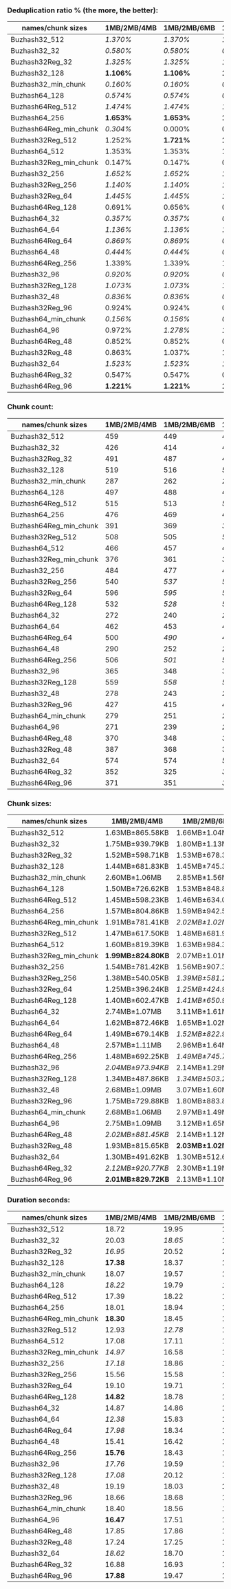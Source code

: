 ### Deduplication ratio % (the more, the better):

| names/chunk sizes    | 1MB/2MB/4MB | 1MB/2MB/6MB | 1MB/2MB/8MB | 512KB/2MB/8MB | 1MB/2MB/2.5MB | 1MB/2MB/3MB | 1MB/2MB/3.5MB | 1.5MB/2MB/3MB | 1MB/2MB/10MB | 1MB/2MB/16MB |
| -------------------- | --------- | --------- | --------- | ----------- | ----------- | --------- | ----------- | ----------- | ---------- | ---------- |
| Buzhash32_512        | *1.370%*  | *1.370%*  | *1.370%*  | **1.505%**  | 1.173%      | *1.370%*  | *1.370%*    | 0.655%      | *1.370%*   | *1.370%*   |
| Buzhash32_32         | *0.580%*  | *0.580%*  | *0.580%*  | **1.335%**  | 0.364%      | *0.580%*  | *0.580%*    | 0.202%      | *0.580%*   | *0.580%*   |
| Buzhash32Reg_32      | *1.325%*  | *1.325%*  | *1.325%*  | **1.590%**  | *1.325%*    | *1.325%*  | *1.325%*    | 0.715%      | *1.325%*   | *1.325%*   |
| Buzhash32_128        | **1.106%** | **1.106%** | **1.106%** | 0.951%      | **1.106%**  | 0.789%    | **1.106%**  | 0.419%      | **1.106%** | **1.106%** |
| Buzhash32_min_chunk  | *0.160%*  | *0.160%*  | *0.160%*  | **0.811%**  | 0.000%      | *0.160%*  | *0.160%*    | 0.000%      | *0.160%*   | *0.160%*   |
| Buzhash64_128        | *0.574%*  | *0.574%*  | *0.574%*  | **0.641%**  | *0.574%*    | *0.574%*  | *0.574%*    | 0.423%      | *0.574%*   | *0.574%*   |
| Buzhash64Reg_512     | *1.474%*  | *1.474%*  | *1.474%*  | **1.487%**  | *1.474%*    | *1.474%*  | *1.474%*    | 0.504%      | *1.474%*   | *1.474%*   |
| Buzhash64_256        | **1.653%** | **1.653%** | **1.653%** | 1.587%      | 1.542%      | 1.609%    | **1.653%**  | 0.812%      | **1.653%** | **1.653%** |
| Buzhash64Reg_min_chunk | *0.304%*  | 0.000%    | 0.000%    | **0.535%**  | *0.518%*    | 0.000%    | 0.000%      | 0.000%      | 0.000%     | 0.000%     |
| Buzhash32Reg_512     | 1.252%    | **1.721%** | **1.721%** | 1.717%      | 1.252%      | **1.721%** | **1.721%**  | 1.020%      | **1.721%** | **1.721%** |
| Buzhash64_512        | 1.353%    | 1.353%    | 1.353%    | *1.451%*    | *1.688%*    | **1.755%** | 1.353%      | 1.252%      | 1.353%     | 1.353%     |
| Buzhash32Reg_min_chunk | 0.147%    | 0.147%    | 0.147%    | **0.437%**  | *0.384%*    | *0.325%*  | 0.147%      | 0.000%      | 0.147%     | 0.147%     |
| Buzhash32_256        | *1.652%*  | *1.652%*  | *1.652%*  | **1.726%**  | *1.652%*    | 1.572%    | 1.639%      | 0.602%      | *1.652%*   | *1.652%*   |
| Buzhash32Reg_256     | *1.140%*  | *1.140%*  | *1.140%*  | **1.887%**  | 0.973%      | 0.973%    | *1.140%*    | 0.307%      | *1.140%*   | *1.140%*   |
| Buzhash32Reg_64      | *1.445%*  | *1.445%*  | *1.445%*  | 1.056%      | **1.578%**  | *1.445%*  | *1.445%*    | 0.818%      | *1.445%*   | *1.445%*   |
| Buzhash64Reg_128     | 0.691%    | 0.656%    | 0.656%    | **1.151%**  | *0.925%*    | *1.000%*  | 0.359%      | 0.436%      | 0.656%     | 0.656%     |
| Buzhash64_32         | *0.357%*  | *0.357%*  | *0.357%*  | **0.840%**  | 0.000%      | *0.357%*  | 0.000%      | 0.000%      | *0.357%*   | *0.357%*   |
| Buzhash64_64         | *1.136%*  | *1.136%*  | *1.136%*  | **1.407%**  | *1.136%*    | *1.136%*  | *1.136%*    | 0.423%      | *1.136%*   | *1.136%*   |
| Buzhash64Reg_64      | *0.869%*  | *0.869%*  | *0.869%*  | **1.487%**  | *0.869%*    | *0.869%*  | *0.869%*    | 0.207%      | *0.869%*   | *0.869%*   |
| Buzhash64_48         | *0.444%*  | *0.444%*  | *0.444%*  | 0.401%      | **0.633%**  | 0.305%    | *0.444%*    | 0.000%      | *0.444%*   | *0.444%*   |
| Buzhash64Reg_256     | 1.339%    | 1.339%    | 1.339%    | 1.410%      | **1.582%**  | **1.582%** | *1.533%*    | 0.832%      | 1.339%     | 1.339%     |
| Buzhash32_96         | *0.920%*  | *0.920%*  | *0.920%*  | **1.093%**  | 0.363%      | 0.553%    | *0.920%*    | 0.203%      | *0.920%*   | *0.920%*   |
| Buzhash32Reg_128     | *1.073%*  | *1.073%*  | *1.073%*  | 0.769%      | **1.228%**  | *1.173%*  | *1.073%*    | 0.912%      | *1.073%*   | *1.073%*   |
| Buzhash32_48         | *0.836%*  | *0.836%*  | *0.836%*  | *0.836%*    | 0.813%      | **1.237%** | *0.836%*    | *0.965%*    | *0.836%*   | *0.836%*   |
| Buzhash32Reg_96      | 0.924%    | 0.924%    | 0.924%    | *1.349%*    | *1.161%*    | 0.924%    | 0.924%      | **1.573%**  | 0.924%     | 0.924%     |
| Buzhash64_min_chunk  | *0.156%*  | *0.156%*  | *0.156%*  | **0.344%**  | *0.156%*    | *0.156%*  | *0.156%*    | *0.272%*    | *0.156%*   | *0.156%*   |
| Buzhash64_96         | 0.972%    | *1.278%*  | *1.278%*  | **1.377%**  | *1.278%*    | 1.186%    | 0.947%      | 0.402%      | *1.278%*   | *1.278%*   |
| Buzhash64Reg_48      | 0.852%    | 0.852%    | 0.852%    | 1.043%      | **1.224%**  | *1.215%*  | *1.215%*    | 0.728%      | 0.852%     | 0.852%     |
| Buzhash32Reg_48      | 0.863%    | 1.037%    | 1.037%    | 0.839%      | *1.281%*    | *1.372%*  | **1.490%**  | 0.499%      | 1.037%     | 1.037%     |
| Buzhash32_64         | *1.523%*  | *1.523%*  | *1.523%*  | *1.591%*    | 0.923%      | 1.418%    | **1.776%**  | 0.824%      | *1.523%*   | *1.523%*   |
| Buzhash64Reg_32      | 0.547%    | 0.547%    | 0.547%    | 0.141%      | **1.044%**  | *0.574%*  | 0.209%      | *1.000%*    | 0.547%     | 0.547%     |
| Buzhash64Reg_96      | **1.221%** | **1.221%** | **1.221%** | 1.176%      | 1.206%      | **1.221%** | **1.221%**  | 0.627%      | **1.221%** | **1.221%** |

### Chunk count:

| names/chunk sizes    | 1MB/2MB/4MB | 1MB/2MB/6MB | 1MB/2MB/8MB | 512KB/2MB/8MB | 1MB/2MB/2.5MB | 1MB/2MB/3MB | 1MB/2MB/3.5MB | 1.5MB/2MB/3MB | 1MB/2MB/10MB | 1MB/2MB/16MB |
| -------------------- | --------- | --------- | --------- | ----------- | ----------- | --------- | ----------- | ----------- | ---------- | ---------- |
| Buzhash32_512        | 459       | 449       | *446*     | 691         | 490         | 476       | 464         | **360**     | *446*      | *444*      |
| Buzhash32_32         | 426       | 414       | 411       | 626         | 471         | 455       | 433         | **349**     | *410*      | *409*      |
| Buzhash32Reg_32      | 491       | 487       | *486*     | 672         | 512         | 502       | 495         | **401**     | *486*      | *486*      |
| Buzhash32_128        | 519       | 516       | *515*     | 828         | 537         | 530       | 524         | **388**     | *515*      | *515*      |
| Buzhash32_min_chunk  | 287       | 262       | *247*     | 292         | 360         | 330       | 301         | 293         | *246*      | **243**    |
| Buzhash64_128        | 497       | 488       | 488       | 772         | 512         | 502       | 497         | **380**     | *486*      | *486*      |
| Buzhash64Reg_512     | 515       | 513       | *512*     | 765         | 539         | 526       | 520         | **420**     | *512*      | *512*      |
| Buzhash64_256        | 476       | 469       | 466       | 732         | 502         | 487       | 480         | **371**     | *465*      | *465*      |
| Buzhash64Reg_min_chunk | 391       | 369       | *368*     | 375         | 453         | 418       | 401         | 386         | **367**    | **367**    |
| Buzhash32Reg_512     | 508       | 505       | *503*     | 745         | 533         | 516       | 512         | **420**     | *503*      | *503*      |
| Buzhash64_512        | 466       | 457       | 454       | 695         | 489         | 479       | 469         | **366**     | *452*      | *452*      |
| Buzhash32Reg_min_chunk | 376       | 361       | *359*     | 382         | 445         | 409       | 390         | 368         | **357**    | **357**    |
| Buzhash32_256        | 484       | 477       | *476*     | 756         | 515         | 494       | 484         | **372**     | *476*      | *476*      |
| Buzhash32Reg_256     | 540       | *537*     | *537*     | 800         | 557         | 547       | 542         | **418**     | *537*      | *537*      |
| Buzhash32Reg_64      | 596       | *595*     | *595*     | 986         | 604         | 597       | 597         | **439**     | *595*      | *595*      |
| Buzhash64Reg_128     | 532       | *528*     | *528*     | 807         | 560         | 545       | 538         | **425**     | *528*      | *528*      |
| Buzhash64_32         | 272       | 240       | *230*     | 264         | 355         | 315       | 288         | 280         | *223*      | **217**    |
| Buzhash64_64         | 462       | 453       | *451*     | 700         | 498         | 479       | 471         | **363**     | *451*      | *451*      |
| Buzhash64Reg_64      | 500       | *490*     | *490*     | 740         | 535         | 520       | 508         | **415**     | *490*      | *490*      |
| Buzhash64_48         | 290       | 252       | *245*     | 277         | 361         | 325       | 301         | 285         | *239*      | **235**    |
| Buzhash64Reg_256     | 506       | *501*     | *501*     | 750         | 542         | 522       | 513         | **415**     | *501*      | *501*      |
| Buzhash32_96         | 365       | 348       | 338       | 477         | 414         | 386       | 374         | **325**     | *337*      | *336*      |
| Buzhash32Reg_128     | 559       | *558*     | *558*     | 873         | 573         | 563       | 560         | **431**     | *558*      | *558*      |
| Buzhash32_48         | 278       | 243       | *229*     | 274         | 354         | 320       | 292         | 286         | *225*      | **221**    |
| Buzhash32Reg_96      | 427       | 415       | *414*     | 525         | 473         | 451       | 435         | **394**     | *414*      | *414*      |
| Buzhash64_min_chunk  | 279       | 251       | *244*     | 298         | 362         | 322       | 302         | 291         | **238**    | **238**    |
| Buzhash64_96         | 271       | 239       | *225*     | 274         | 355         | 319       | 293         | 285         | *220*      | **214**    |
| Buzhash64Reg_48      | 370       | 348       | *337*     | 346         | 444         | 412       | 390         | 374         | **336**    | **336**    |
| Buzhash32Reg_48      | 387       | 368       | 362       | **360**     | 456         | 419       | 397         | 380         | *361*      | *361*      |
| Buzhash32_64         | 574       | 574       | *573*     | 988         | 585         | 578       | 576         | **416**     | *573*      | *573*      |
| Buzhash64Reg_32      | 352       | 325       | *320*     | **305**     | 443         | 398       | 375         | 370         | *320*      | *319*      |
| Buzhash64Reg_96      | 371       | 351       | *342*     | **339**     | 445         | 406       | 387         | 376         | *342*      | *342*      |

### Chunk sizes:

| names/chunk sizes    | 1MB/2MB/4MB        | 1MB/2MB/6MB      | 1MB/2MB/8MB      | 512KB/2MB/8MB     | 1MB/2MB/2.5MB      | 1MB/2MB/3MB      | 1MB/2MB/3.5MB      | 1.5MB/2MB/3MB      | 1MB/2MB/10MB     | 1MB/2MB/16MB     |
| -------------------- | ------------------ | ---------------- | ---------------- | ----------------- | ------------------ | ---------------- | ------------------ | ------------------ | ---------------- | ---------------- |
| Buzhash32_512        | 1.63MB±865.58KB    | 1.66MB±1.04MB    | *1.67MB±1.10MB*  | 1.08MB±1.03MB     | 1.52MB±581.90KB    | 1.57MB±697.61KB  | 1.61MB±796.59KB    | **2.07MB±587.45KB** | *1.67MB±1.15MB*  | *1.68MB±1.22MB*  |
| Buzhash32_32         | 1.75MB±939.79KB    | 1.80MB±1.13MB    | 1.82MB±1.19MB    | 1.19MB±1.10MB     | 1.58MB±574.04KB    | 1.64MB±717.35KB  | 1.72MB±849.99KB    | **2.14MB±600.67KB** | *1.82MB±1.24MB*  | *1.82MB±1.29MB*  |
| Buzhash32Reg_32      | 1.52MB±598.71KB    | 1.53MB±678.38KB  | *1.54MB±696.99KB* | 1.11MB±902.12KB   | 1.46MB±443.93KB    | 1.49MB±511.09KB  | 1.51MB±562.23KB    | **1.86MB±381.97KB** | *1.54MB±696.99KB* | *1.54MB±696.99KB* |
| Buzhash32_128        | 1.44MB±681.83KB    | 1.45MB±745.37KB  | *1.45MB±767.31KB* | 923.11KB±732.19KB | 1.39MB±492.05KB    | 1.41MB±577.81KB  | 1.42MB±641.52KB    | **1.92MB±530.53KB** | *1.45MB±767.31KB* | *1.45MB±767.31KB* |
| Buzhash32_min_chunk  | 2.60MB±1.06MB      | 2.85MB±1.56MB    | 3.02MB±1.84MB    | 2.56MB±1.98MB     | **2.07MB±539.58KB** | *2.26MB±766.74KB* | *2.48MB±936.64KB*  | 2.55MB±568.04KB    | 3.03MB±1.94MB    | 3.07MB±2.17MB    |
| Buzhash64_128        | 1.50MB±726.62KB    | 1.53MB±848.85KB  | 1.53MB±896.51KB  | 990.07KB±840.89KB | 1.46MB±546.83KB    | 1.49MB±629.04KB  | 1.50MB±677.35KB    | **1.96MB±530.55KB** | *1.54MB±935.98KB* | *1.54MB±935.98KB* |
| Buzhash64Reg_512     | 1.45MB±598.23KB    | 1.46MB±634.04KB  | *1.46MB±657.46KB* | 999.13KB±768.56KB | 1.38MB±422.47KB    | 1.42MB±498.26KB  | 1.44MB±550.43KB    | **1.78MB±344.48KB** | *1.46MB±657.46KB* | *1.46MB±657.46KB* |
| Buzhash64_256        | 1.57MB±804.86KB    | 1.59MB±942.55KB  | 1.60MB±1.02MB    | 1.02MB±962.59KB   | 1.49MB±567.46KB    | 1.53MB±676.68KB  | 1.56MB±753.80KB    | **2.01MB±570.63KB** | *1.61MB±1.04MB*  | *1.61MB±1.04MB*  |
| Buzhash64Reg_min_chunk | 1.91MB±781.41KB    | *2.02MB±1.02MB*  | *2.03MB±1.04MB*  | **1.99MB±1.33MB** | 1.65MB±442.66KB    | 1.79MB±593.00KB  | 1.86MB±704.80KB    | 1.93MB±410.72KB    | 2.03MB±1.09MB    | 2.03MB±1.09MB    |
| Buzhash32Reg_512     | 1.47MB±617.50KB    | 1.48MB±681.95KB  | *1.48MB±721.83KB* | 1.00MB±841.10KB   | 1.40MB±447.45KB    | 1.45MB±536.91KB  | 1.46MB±571.20KB    | **1.78MB±332.02KB** | *1.48MB±721.83KB* | *1.48MB±721.83KB* |
| Buzhash64_512        | 1.60MB±819.39KB    | 1.63MB±984.31KB  | 1.64MB±1.04MB    | 1.07MB±1009.62KB  | 1.53MB±569.82KB    | 1.56MB±665.80KB  | 1.59MB±760.70KB    | **2.04MB±563.00KB** | *1.65MB±1.11MB*  | *1.65MB±1.11MB*  |
| Buzhash32Reg_min_chunk | **1.99MB±824.80KB** | 2.07MB±1.01MB    | 2.08MB±1.06MB    | *1.95MB±1.40MB*   | 1.68MB±462.79KB    | 1.82MB±603.77KB  | 1.91MB±699.85KB    | *2.03MB±437.55KB*  | 2.09MB±1.12MB    | 2.09MB±1.12MB    |
| Buzhash32_256        | 1.54MB±781.42KB    | 1.56MB±907.35KB  | *1.57MB±927.30KB* | 1011.03KB±889.18KB | 1.45MB±535.66KB    | 1.51MB±659.88KB  | 1.54MB±739.63KB    | **2.01MB±563.99KB** | *1.57MB±927.30KB* | *1.57MB±927.30KB* |
| Buzhash32Reg_256     | 1.38MB±540.05KB    | *1.39MB±581.23KB* | *1.39MB±581.23KB* | 955.42KB±709.65KB | 1.34MB±417.69KB    | 1.36MB±477.98KB  | 1.38MB±524.51KB    | **1.79MB±347.18KB** | *1.39MB±581.23KB* | *1.39MB±581.23KB* |
| Buzhash32Reg_64      | 1.25MB±396.24KB    | *1.25MB±424.91KB* | *1.25MB±424.91KB* | 775.19KB±472.77KB | 1.24MB±330.71KB    | 1.25MB±383.99KB  | 1.25MB±387.90KB    | **1.70MB±295.23KB** | *1.25MB±424.91KB* | *1.25MB±424.91KB* |
| Buzhash64Reg_128     | 1.40MB±602.47KB    | *1.41MB±650.95KB* | *1.41MB±650.95KB* | 947.13KB±737.74KB | 1.33MB±400.37KB    | 1.37MB±484.03KB  | 1.39MB±552.61KB    | **1.76MB±337.19KB** | *1.41MB±650.95KB* | *1.41MB±650.95KB* |
| Buzhash64_32         | 2.74MB±1.07MB      | 3.11MB±1.61MB    | 3.25MB±1.95MB    | 2.83MB±2.03MB     | **2.10MB±541.93KB** | *2.37MB±748.37KB* | *2.59MB±921.29KB*  | 2.67MB±520.91KB    | 3.35MB±2.21MB    | 3.44MB±2.58MB    |
| Buzhash64_64         | 1.62MB±872.46KB    | 1.65MB±1.02MB    | *1.66MB±1.04MB*  | 1.07MB±995.98KB   | 1.50MB±562.18KB    | 1.56MB±691.02KB  | 1.58MB±787.42KB    | **2.06MB±598.40KB** | *1.66MB±1.04MB*  | *1.66MB±1.04MB*  |
| Buzhash64Reg_64      | 1.49MB±679.14KB    | *1.52MB±822.97KB* | *1.52MB±822.97KB* | 1.01MB±856.30KB   | 1.40MB±432.55KB    | 1.44MB±517.76KB  | 1.47MB±602.91KB    | **1.80MB±382.56KB** | *1.52MB±822.97KB* | *1.52MB±822.97KB* |
| Buzhash64_48         | 2.57MB±1.11MB      | 2.96MB±1.64MB    | 3.05MB±1.93MB    | 2.69MB±1.97MB     | **2.07MB±551.40KB** | *2.30MB±753.37KB* | *2.48MB±950.43KB*  | 2.62MB±523.10KB    | 3.12MB±2.13MB    | 3.18MB±2.52MB    |
| Buzhash64Reg_256     | 1.48MB±692.25KB    | *1.49MB±745.72KB* | *1.49MB±745.72KB* | 1019.11KB±868.84KB | 1.38MB±440.69KB    | 1.43MB±543.08KB  | 1.46MB±630.64KB    | **1.80MB±377.22KB** | *1.49MB±745.72KB* | *1.49MB±745.72KB* |
| Buzhash32_96         | *2.04MB±973.94KB*  | 2.14MB±1.29MB    | 2.21MB±1.45MB    | 1.56MB±1.39MB     | 1.80MB±581.27KB    | *1.93MB±742.69KB* | **2.00MB±863.54KB** | 2.30MB±603.15KB    | 2.21MB±1.52MB    | 2.22MB±1.55MB    |
| Buzhash32Reg_128     | 1.34MB±487.86KB    | *1.34MB±503.27KB* | *1.34MB±503.27KB* | 875.53KB±606.64KB | 1.30MB±388.29KB    | 1.33MB±443.57KB  | 1.33MB±482.71KB    | **1.73MB±297.66KB** | *1.34MB±503.27KB* | *1.34MB±503.27KB* |
| Buzhash32_48         | 2.68MB±1.09MB      | 3.07MB±1.60MB    | 3.26MB±1.97MB    | 2.72MB±2.05MB     | **2.11MB±520.40KB** | *2.33MB±727.44KB* | *2.56MB±932.72KB*  | 2.61MB±539.79KB    | 3.32MB±2.17MB    | 3.38MB±2.40MB    |
| Buzhash32Reg_96      | 1.75MB±729.88KB    | 1.80MB±883.86KB  | *1.80MB±917.02KB* | 1.42MB±1.15MB     | 1.58MB±430.46KB    | 1.66MB±559.81KB  | 1.72MB±667.03KB    | **1.89MB±390.19KB** | *1.80MB±917.02KB* | *1.80MB±917.02KB* |
| Buzhash64_min_chunk  | 2.68MB±1.06MB      | 2.97MB±1.49MB    | 3.06MB±1.77MB    | 2.50MB±1.79MB     | **2.06MB±536.04KB** | *2.32MB±732.92KB* | *2.47MB±935.13KB*  | 2.57MB±523.43KB    | 3.14MB±1.89MB    | 3.14MB±1.91MB    |
| Buzhash64_96         | 2.75MB±1.09MB      | 3.12MB±1.65MB    | 3.32MB±2.04MB    | 2.72MB±2.08MB     | **2.10MB±519.78KB** | *2.34MB±742.63KB* | *2.55MB±923.45KB*  | 2.62MB±519.86KB    | 3.39MB±2.34MB    | 3.49MB±2.60MB    |
| Buzhash64Reg_48      | *2.02MB±881.45KB*  | 2.14MB±1.12MB    | 2.21MB±1.37MB    | 2.16MB±1.60MB     | 1.68MB±456.93KB    | 1.81MB±608.35KB  | *1.91MB±740.26KB*  | **2.00MB±424.20KB** | 2.22MB±1.43MB    | 2.22MB±1.43MB    |
| Buzhash32Reg_48      | 1.93MB±815.65KB    | **2.03MB±1.02MB** | *2.06MB±1.19MB*  | 2.07MB±1.58MB     | 1.64MB±447.36KB    | 1.78MB±591.17KB  | 1.88MB±721.73KB    | *1.96MB±418.50KB*  | 2.07MB±1.21MB    | 2.07MB±1.21MB    |
| Buzhash32_64         | 1.30MB±491.62KB    | 1.30MB±512.63KB  | *1.30MB±530.20KB* | 773.62KB±472.83KB | 1.28MB±408.63KB    | 1.29MB±449.71KB  | 1.30MB±476.00KB    | **1.79MB±424.98KB** | *1.30MB±530.20KB* | *1.30MB±530.20KB* |
| Buzhash64Reg_32      | *2.12MB±920.77KB*  | 2.30MB±1.19MB    | 2.33MB±1.32MB    | 2.45MB±1.77MB     | 1.68MB±461.78KB    | 1.88MB±635.78KB  | **1.99MB±784.64KB** | *2.02MB±437.07KB*  | 2.33MB±1.35MB    | 2.34MB±1.39MB    |
| Buzhash64Reg_96      | **2.01MB±829.72KB** | 2.13MB±1.10MB    | 2.18MB±1.27MB    | 2.20MB±1.65MB     | 1.68MB±448.69KB    | 1.84MB±591.07KB  | *1.93MB±722.22KB*  | *1.99MB±437.11KB*  | 2.18MB±1.27MB    | 2.18MB±1.27MB    |

### Duration seconds:

| names/chunk sizes    | 1MB/2MB/4MB | 1MB/2MB/6MB | 1MB/2MB/8MB | 512KB/2MB/8MB | 1MB/2MB/2.5MB | 1MB/2MB/3MB | 1MB/2MB/3.5MB | 1.5MB/2MB/3MB | 1MB/2MB/10MB | 1MB/2MB/16MB |
| -------------------- | --------- | --------- | --------- | ----------- | ----------- | --------- | ----------- | ----------- | ---------- | ---------- |
| Buzhash32_512        | 18.72     | 19.95     | 19.10     | 17.57       | **12.66**   | 19.91     | 19.11       | 17.54       | *17.52*    | *12.75*    |
| Buzhash32_32         | 20.03     | *18.65*   | 18.65     | 18.67       | **18.48**   | *18.60*   | 19.09       | 18.75       | 18.91      | 18.77      |
| Buzhash32Reg_32      | *16.95*   | 20.52     | 20.59     | 20.55       | 18.48       | 20.51     | 18.58       | *18.46*     | 18.52      | **13.11**  |
| Buzhash32_128        | **17.38** | 18.37     | 18.37     | 18.14       | *18.08*     | 18.34     | *18.09*     | 18.32       | 18.15      | 18.17      |
| Buzhash32_min_chunk  | 18.07     | 19.57     | 18.74     | 17.47       | **17.38**   | 18.72     | *17.41*     | *17.44*     | 17.44      | 17.45      |
| Buzhash64_128        | *18.22*   | 19.79     | *18.11*   | 20.20       | 20.10       | **17.49** | 20.14       | 20.13       | 20.18      | 20.23      |
| Buzhash64Reg_512     | 17.39     | 18.22     | 19.36     | 16.85       | **16.81**   | 16.82     | *16.82*     | *16.81*     | 16.86      | 16.89      |
| Buzhash64_256        | 18.01     | 18.94     | 18.80     | *17.79*     | **12.31**   | 18.95     | 18.78       | *17.76*     | 17.81      | 17.86      |
| Buzhash64Reg_min_chunk | **18.30** | 18.45     | 18.41     | *18.34*     | 19.38       | 18.43     | 19.39       | *18.32*     | 19.44      | 19.46      |
| Buzhash32Reg_512     | 12.93     | *12.78*   | 13.30     | 14.60       | *12.54*     | 13.16     | **12.53**   | 12.85       | 13.49      | 14.26      |
| Buzhash64_512        | 17.08     | 17.11     | 17.09     | 17.09       | **17.06**   | *17.08*   | 17.09       | *17.07*     | 17.15      | 17.20      |
| Buzhash32Reg_min_chunk | *14.97*   | 16.58     | 16.69     | 17.31       | 16.72       | 16.25     | 16.96       | 16.23       | *15.58*    | **11.92**  |
| Buzhash32_256        | *17.18*   | 18.86     | *18.59*   | 19.31       | **12.89**   | 18.81     | 18.60       | 18.80       | 18.81      | 18.83      |
| Buzhash32Reg_256     | 15.56     | 15.58     | 18.61     | 16.79       | **12.49**   | 15.53     | *12.69*     | 14.18       | 14.05      | *13.22*    |
| Buzhash32Reg_64      | 19.10     | 19.71     | 19.74     | 19.71       | **17.43**   | 19.69     | 19.64       | *17.50*     | *17.56*    | 17.61      |
| Buzhash64Reg_128     | **14.82** | 18.78     | 18.67     | *18.58*     | 19.02       | 18.71     | 19.01       | *18.61*     | 19.07      | 19.02      |
| Buzhash64_32         | 14.87     | 14.86     | 15.15     | 15.26       | **14.63**   | 14.84     | *14.80*     | *14.81*     | 15.20      | 14.89      |
| Buzhash64_64         | *12.38*   | 15.83     | 15.87     | 15.86       | *15.76*     | 15.86     | 17.27       | 17.54       | 17.58      | **12.31**  |
| Buzhash64Reg_64      | *17.98*   | 18.34     | 18.47     | 18.87       | 18.78       | *18.32*   | 18.42       | 18.44       | 18.87      | **12.40**  |
| Buzhash64_48         | 15.41     | 16.42     | 17.05     | 18.47       | *10.79*     | 16.28     | 16.36       | 16.91       | *11.58*    | **10.36**  |
| Buzhash64Reg_256     | **15.76** | 18.43     | 18.43     | 18.44       | *17.76*     | 18.40     | *17.84*     | 18.08       | 17.89      | 18.67      |
| Buzhash32_96         | *17.76*   | 19.59     | 18.79     | 18.42       | 18.37       | 18.75     | 18.38       | 18.38       | **14.18**  | *14.21*    |
| Buzhash32Reg_128     | *17.08*   | 20.12     | 18.62     | 18.63       | 18.57       | 18.63     | 18.59       | 18.59       | **11.03**  | *11.33*    |
| Buzhash32_48         | 19.19     | 18.03     | **17.90** | 18.16       | 18.26       | *17.98*   | 18.18       | *17.98*     | 18.08      | 18.36      |
| Buzhash32Reg_96      | 18.66     | 18.68     | 18.72     | 18.72       | **18.64**   | 18.66     | *18.65*     | *18.64*     | 18.72      | 18.81      |
| Buzhash64_min_chunk  | 18.40     | 18.56     | *18.17*   | 18.62       | 18.54       | **18.10** | 18.59       | *18.10*     | 18.63      | 18.52      |
| Buzhash64_96         | **16.47** | 17.51     | 17.39     | 17.25       | 18.41       | 17.48     | 18.48       | 18.41       | *16.98*    | *17.01*    |
| Buzhash64Reg_48      | 17.85     | 17.86     | 17.90     | 17.90       | *17.85*     | **17.85** | *17.85*     | 17.85       | 17.91      | 17.97      |
| Buzhash32Reg_48      | 17.24     | 17.25     | 17.26     | 17.26       | *17.23*     | *17.24*   | 17.24       | **17.23**   | 17.32      | 17.37      |
| Buzhash32_64         | *18.62*   | 18.70     | 18.73     | 18.70       | *18.63*     | 18.69     | 18.69       | 18.66       | **18.55**  | 18.75      |
| Buzhash64Reg_32      | 16.88     | 16.93     | 16.95     | 16.94       | **16.85**   | *16.87*   | 16.89       | *16.86*     | 17.00      | 17.06      |
| Buzhash64Reg_96      | **17.88** | 19.47     | 19.47     | 19.61       | *19.44*     | 19.49     | 19.46       | 19.48       | 19.52      | *19.40*    |
